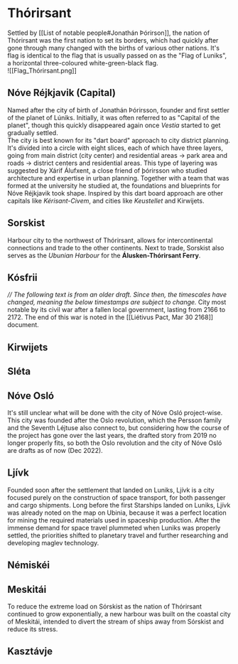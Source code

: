 # Thórirsant
Settled by [[List of notable people#Jonathán Þórirson]], the nation of Thórirsant was the first nation to set its borders, which had quickly after gone through many changed with the births of various other nations. It's flag is identical to the flag that is usually passed on as the "Flag of Luniks", a horizontal three-coloured white-green-black flag. \
![[Flag_Thórirsant.png]]
## Nóve Réjkjavik (Capital)
Named after the city of birth of Jonathán Þórirsson, founder and first settler of the planet of Lúniks. Initially, it was often referred to as "Capital of the planet", though this quickly disappeared again once *Vestia* started to get gradually settled. \
The city is best known for its "dart board" approach to city district planning. It's divided into a circle with eight slices, each of which have three layers, going from main district (city center) and residential areas -> park area and roads -> district centers and residential areas. This type of layering was suggested by Xárif Álufxent, a close friend of þórirsson who studied architecture and expertise in urban planning. Together with a team that was formed at the university he studied at, the foundations and blueprints for Nóve Réjkjavik took shape. Inspired by this dart board approach are other capitals like *Kérisant-Civem*, and cities like *Keustellet* and Kirwijets.

## Sorskist
Harbour city to the northwest of Thórirsant, allows for intercontinental connections and trade to the other continents. Next to trade, Sorskist also serves as the *Ubunian Harbour* for the **Álusken-Thórirsant Ferry**.

## Kósfrii
*// The following text is from an older draft. Since then, the timescales have changed, meaning the below timestamps are subject to change.*
City most notable by its civil war after a fallen local government, lasting from 2166 to 2172. The end of this war is noted in the [[Liétivus Pact,  Mar 30 2168]] document.

## Kirwijets

## Sléta

## Nóve Osló
It's still unclear what will be done with the city of Nóve Osló project-wise. This city was founded after the Oslo revolution, which the Persson family and the Seventh Léjtuse also connect to, but considering how the course of the project has gone over the last years, the drafted story from 2019 no longer properly fits, so both the Oslo revolution and the city of Nóve Osló are drafts as of now (Dec 2022).

## Ljívk
Founded soon after the settlement that landed on Luniks, Ljívk is a city focused purely on the construction of space transport, for both passenger and cargo shipments. Long before the first Starships landed on Luniks, Ljívk was already noted on the map on Ubinia, because it was a perfect location for mining the required materials used in spaceship production. After the immense demand for space travel plummeted when Luniks was properly settled, the priorities shifted to planetary travel and further researching and developing maglev technology.

## Némiskéi

## Meskitái
To reduce the extreme load on Sórskist as the nation of Thórirsant continued to grow exponentially, a new harbour was built on the coastal city of Meskitái, intended to divert the stream of ships away from Sórskist and reduce its stress. 

## Kasztávje

